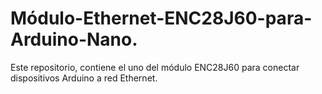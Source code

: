 # Módulo-Ethernet-ENC28J60-para-Arduino-Nano.
Este repositorio, contiene el uno del módulo ENC28J60 para conectar dispositivos Arduino a red Ethernet.
